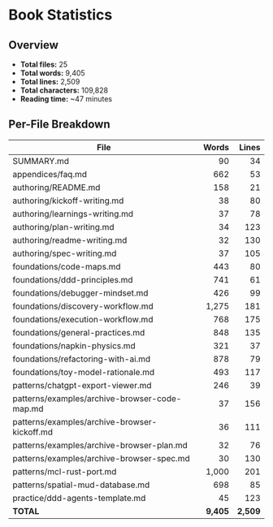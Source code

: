# Book Statistics

## Overview

- **Total files:** 25
- **Total words:** 9,405
- **Total lines:** 2,509
- **Total characters:** 109,828
- **Reading time:** ~47 minutes

## Per-File Breakdown

| File | Words | Lines |
|------|------:|------:|
| SUMMARY.md | 90 | 34 |
| appendices/faq.md | 662 | 53 |
| authoring/README.md | 158 | 21 |
| authoring/kickoff-writing.md | 38 | 80 |
| authoring/learnings-writing.md | 37 | 78 |
| authoring/plan-writing.md | 34 | 123 |
| authoring/readme-writing.md | 32 | 130 |
| authoring/spec-writing.md | 37 | 105 |
| foundations/code-maps.md | 443 | 80 |
| foundations/ddd-principles.md | 741 | 61 |
| foundations/debugger-mindset.md | 426 | 99 |
| foundations/discovery-workflow.md | 1,275 | 181 |
| foundations/execution-workflow.md | 768 | 175 |
| foundations/general-practices.md | 848 | 135 |
| foundations/napkin-physics.md | 321 | 37 |
| foundations/refactoring-with-ai.md | 878 | 79 |
| foundations/toy-model-rationale.md | 493 | 117 |
| patterns/chatgpt-export-viewer.md | 246 | 39 |
| patterns/examples/archive-browser-code-map.md | 37 | 156 |
| patterns/examples/archive-browser-kickoff.md | 36 | 111 |
| patterns/examples/archive-browser-plan.md | 32 | 76 |
| patterns/examples/archive-browser-spec.md | 30 | 130 |
| patterns/mcl-rust-port.md | 1,000 | 201 |
| patterns/spatial-mud-database.md | 698 | 85 |
| practice/ddd-agents-template.md | 45 | 123 |
| **TOTAL** | **9,405** | **2,509** |
